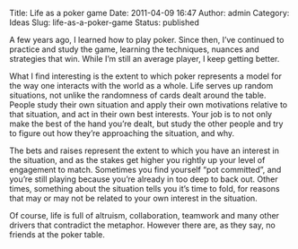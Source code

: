 Title: Life as a poker game
Date: 2011-04-09 16:47
Author: admin
Category: Ideas
Slug: life-as-a-poker-game
Status: published

A few years ago, I learned how to play poker. Since then, I’ve continued
to practice and study the game, learning the techniques, nuances and
strategies that win. While I’m still an average player, I keep getting
better.

What I find interesting is the extent to which poker represents a model
for the way one interacts with the world as a whole. Life serves up
random situations, not unlike the randomness of cards dealt around the
table. People study their own situation and apply their own motivations
relative to that situation, and act in their own best interests. Your
job is to not only make the best of the hand you’re dealt, but study the
other people and try to figure out how they’re approaching the
situation, and why.

The bets and raises represent the extent to which you have an interest
in the situation, and as the stakes get higher you rightly up your level
of engagement to match. Sometimes you find yourself “pot committed”, and
you’re still playing because you’re already in too deep to back out.
Other times, something about the situation tells you it’s time to fold,
for reasons that may or may not be related to your own interest in the
situation.

Of course, life is full of altruism, collaboration, teamwork and many
other drivers that contradict the metaphor. However there are, as they
say, no friends at the poker table.
